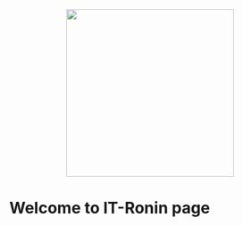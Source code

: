 <div id="header" align="center">
  <img src="https://media.giphy.com/media/nzCDqg3pNqg7K/giphy.gif" width="300" align="center"/>
</div>
<h1>
  Welcome to IT-Ronin page
  <img src="https://media.giphy.com/media/hvRJCLFzcasrR4ia7z/giphy.gif" width="5px"align="center"/>
</h1>
